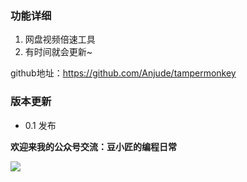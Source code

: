 ### 功能详细

1. 网盘视频倍速工具
2. 有时间就会更新~

github地址：https://github.com/Anjude/tampermonkey



### 版本更新

- 0.1 发布

**欢迎来我的公众号交流：豆小匠的编程日常**

![](https://gitee.com/anjude/public-resource/raw/md-img/20211118174204.jpeg)

